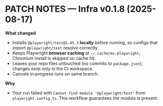 # PATCH NOTES — Infra v0.1.8 (2025-08-17)

**What changed**
- Installs `@playwright/test@1.45.3` **locally** before running, so configs that import `@playwright/test` resolve correctly.
- Keeps Playwright **browser caching** at `~/.cache/ms-playwright`; Chromium install is skipped on cache hit.
- Leaves your repo files untouched (no commits to `package.json`); changes exist only in the CI workspace.
- Cancels in‑progress runs on same branch.

**Why**
- Your run failed with `Cannot find module '@playwright/test'` from `playwright.config.ts`. This workflow guarantees the module is present.
